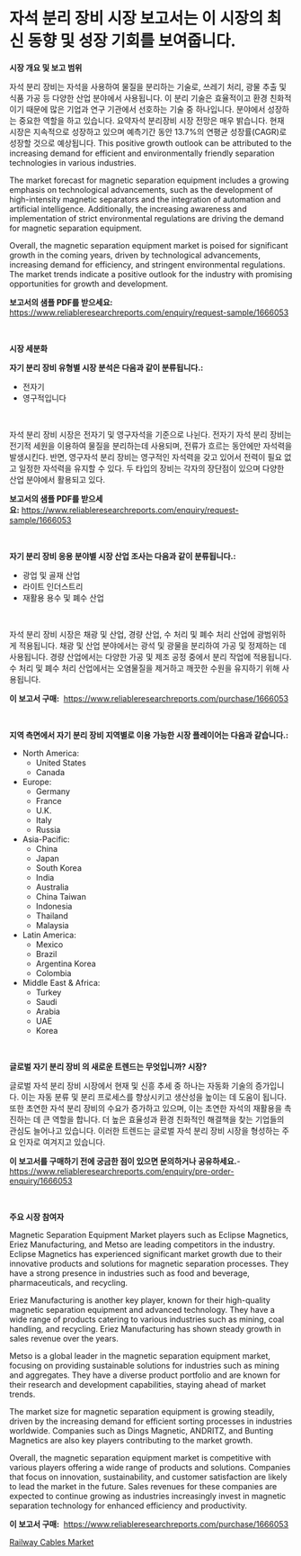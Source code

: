 <p><h1>자석 분리 장비 시장 보고서는 이 시장의 최신 동향 및 성장 기회를 보여줍니다.</h1></p><p><strong>시장 개요 및 보고 범위</strong></p>
<p><p>자석 분리 장비는 자석을 사용하여 물질을 분리하는 기술로, 쓰레기 처리, 광물 추출 및 식품 가공 등 다양한 산업 분야에서 사용됩니다. 이 분리 기술은 효율적이고 환경 친화적이기 때문에 많은 기업과 연구 기관에서 선호하는 기술 중 하나입니다. 분야에서 성장하는 중요한 역할을 하고 있습니다. 요약자석 분리장비 시장 전망은 매우 밝습니다. 현재 시장은 지속적으로 성장하고 있으며 예측기간 동안 13.7%의 연평균 성장률(CAGR)로 성장할 것으로 예상됩니다. This positive growth outlook can be attributed to the increasing demand for efficient and environmentally friendly separation technologies in various industries.</p><p>The market forecast for magnetic separation equipment includes a growing emphasis on technological advancements, such as the development of high-intensity magnetic separators and the integration of automation and artificial intelligence. Additionally, the increasing awareness and implementation of strict environmental regulations are driving the demand for magnetic separation equipment.</p><p>Overall, the magnetic separation equipment market is poised for significant growth in the coming years, driven by technological advancements, increasing demand for efficiency, and stringent environmental regulations. The market trends indicate a positive outlook for the industry with promising opportunities for growth and development.</p></p>
<p><strong>보고서의 샘플 PDF를 받으세요:</strong> <a href="https://www.reliableresearchreports.com/enquiry/request-sample/1666053">https://www.reliableresearchreports.com/enquiry/request-sample/1666053</a></p>
<p>&nbsp;</p>
<p><strong>시장 세분화</strong></p>
<p><strong>자기 분리 장비 유형별 시장 분석은 다음과 같이 분류됩니다.:</strong></p>
<p><ul><li>전자기</li><li>영구적입니다</li></ul></p>
<p>&nbsp;</p>
<p><p>자석 분리 장비 시장은 전자기 및 영구자석을 기준으로 나뉜다. 전자기 자석 분리 장비는 전기적 세원을 이용하여 물질을 분리하는데 사용되며, 전류가 흐르는 동안에만 자석력을 발생시킨다. 반면, 영구자석 분리 장비는 영구적인 자석력을 갖고 있어서 전력이 필요 없고 일정한 자석력을 유지할 수 있다. 두 타입의 장비는 각자의 장단점이 있으며 다양한 산업 분야에서 활용되고 있다.</p></p>
<p><strong>보고서의 샘플 PDF를 받으세요:</strong>&nbsp;<a href="https://www.reliableresearchreports.com/enquiry/request-sample/1666053">https://www.reliableresearchreports.com/enquiry/request-sample/1666053</a></p>
<p>&nbsp;</p>
<p><strong> 자기 분리 장비 응용 분야별 시장 산업 조사는 다음과 같이 분류됩니다.:</strong></p>
<p><ul><li>광업 및 골재 산업</li><li>라이트 인더스트리</li><li>재활용 용수 및 폐수 산업</li></ul></p>
<p>&nbsp;</p>
<p><p>자석 분리 장비 시장은 채광 및 산업, 경량 산업, 수 처리 및 폐수 처리 산업에 광범위하게 적용됩니다. 채광 및 산업 분야에서는 광석 및 광물을 분리하여 가공 및 정제하는 데 사용됩니다. 경량 산업에서는 다양한 가공 및 제조 공정 중에서 분리 작업에 적용됩니다. 수 처리 및 폐수 처리 산업에서는 오염물질을 제거하고 깨끗한 수원을 유지하기 위해 사용됩니다.</p></p>
<p><strong>이 보고서 구매:</strong>&nbsp; <a href="https://www.reliableresearchreports.com/purchase/1666053">https://www.reliableresearchreports.com/purchase/1666053</a></p>
<p>&nbsp;</p>
<p><strong>지역 측면에서 자기 분리 장비 지역별로 이용 가능한 시장 플레이어는 다음과 같습니다.:</strong></p>
<p><ul>
    <li>
        North America:
        <ul>
            <li>United States</li>
            <li>Canada</li>
        </ul>
    </li>
    <li>
        Europe:
        <ul>
            <li>Germany</li>
            <li>France</li>
            <li>U.K.</li>
            <li>Italy</li>
            <li>Russia</li>
        </ul>
    </li>
    <li>
        Asia-Pacific:
        <ul>
            <li>China</li>
            <li>Japan</li>
            <li>South Korea</li>
            <li>India</li>
            <li>Australia</li>
            <li>China Taiwan</li>
            <li>Indonesia</li>
            <li>Thailand</li>
            <li>Malaysia</li>
        </ul>
    </li>
    <li>
        Latin America:
        <ul>
            <li>Mexico</li>
            <li>Brazil</li>
            <li>Argentina Korea</li>
            <li>Colombia</li>
        </ul>
    </li>
    <li>
        Middle East & Africa:
        <ul>
            <li>Turkey</li>
            <li>Saudi</li>
            <li>Arabia</li>
            <li>UAE</li>
            <li>Korea</li>
        </ul>
    </li>
    </ul></p>
<p>&nbsp;</p>
<p><strong>글로벌 자기 분리 장비 의 새로운 트렌드는 무엇입니까? 시장?</strong></p>
<p><p>글로벌 자석 분리 장비 시장에서 현재 및 신흥 추세 중 하나는 자동화 기술의 증가입니다. 이는 자동 분류 및 분리 프로세스를 향상시키고 생산성을 높이는 데 도움이 됩니다. 또한 초연한 자석 분리 장비의 수요가 증가하고 있으며, 이는 초연한 자석의 재활용을 촉진하는 데 큰 역할을 합니다. 더 높은 효율성과 환경 친화적인 해결책을 찾는 기업들의 관심도 늘어나고 있습니다. 이러한 트렌드는 글로벌 자석 분리 장비 시장을 형성하는 주요 인자로 여겨지고 있습니다.</p></p>
<p><strong>이 보고서를 구매하기 전에 궁금한 점이 있으면 문의하거나 공유하세요.</strong>- <a href="https://www.reliableresearchreports.com/enquiry/pre-order-enquiry/1666053">https://www.reliableresearchreports.com/enquiry/pre-order-enquiry/1666053</a></p>
<p>&nbsp;</p>
<p><strong>주요 시장 참여자</strong></p>
<p><p>Magnetic Separation Equipment Market players such as Eclipse Magnetics, Eriez Manufacturing, and Metso are leading competitors in the industry. Eclipse Magnetics has experienced significant market growth due to their innovative products and solutions for magnetic separation processes. They have a strong presence in industries such as food and beverage, pharmaceuticals, and recycling.</p><p>Eriez Manufacturing is another key player, known for their high-quality magnetic separation equipment and advanced technology. They have a wide range of products catering to various industries such as mining, coal handling, and recycling. Eriez Manufacturing has shown steady growth in sales revenue over the years.</p><p>Metso is a global leader in the magnetic separation equipment market, focusing on providing sustainable solutions for industries such as mining and aggregates. They have a diverse product portfolio and are known for their research and development capabilities, staying ahead of market trends.</p><p>The market size for magnetic separation equipment is growing steadily, driven by the increasing demand for efficient sorting processes in industries worldwide. Companies such as Dings Magnetic, ANDRITZ, and Bunting Magnetics are also key players contributing to the market growth.</p><p>Overall, the magnetic separation equipment market is competitive with various players offering a wide range of products and solutions. Companies that focus on innovation, sustainability, and customer satisfaction are likely to lead the market in the future. Sales revenues for these companies are expected to continue growing as industries increasingly invest in magnetic separation technology for enhanced efficiency and productivity.</p></p>
<p><strong>이 보고서 구매:</strong>&nbsp;&nbsp;<a href="https://www.reliableresearchreports.com/purchase/1666053">https://www.reliableresearchreports.com/purchase/1666053</a></p>
<p><p><a href="https://github.com/PeterParrish5/Market-Research-Report-List-4/blob/main/railway-cables-market.md">Railway Cables Market</a></p></p>
